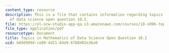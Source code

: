 ```yaml
---
content_type: resource
description: This is a file that contains information regarding topics in mathematics
  of data science open question 10.2.
file: https://ol-ocw-studio-app-qa.s3.amazonaws.com/courses/18-s096-topics-in-mathematics-of-data-science-fall-2015/b69d999dce894d2184e96768d02e36a9_MIT18_S096F15_Open10.2.pdf
file_type: application/pdf
resourcetype: Document
title: Topics in Mathematics of Data Science Open Question 10.2
uid: b69d999d-ce89-4d21-84e9-6768d02e36a9
---
```

